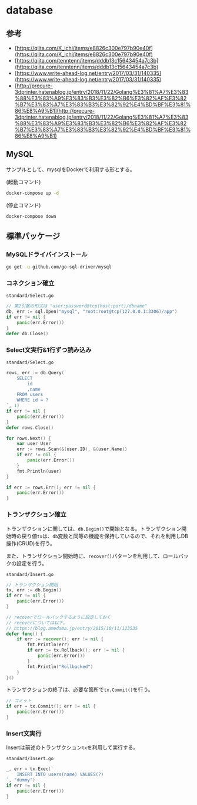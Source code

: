 # database

## 参考

- [https://qiita.com/K_ichi/items/e8826c300e797b90e40f](https://qiita.com/K_ichi/items/e8826c300e797b90e40f)
- [https://qiita.com/tenntenn/items/dddb13c15643454a7c3b](https://qiita.com/tenntenn/items/dddb13c15643454a7c3b)
- [https://www.write-ahead-log.net/entry/2017/03/31/140335](https://www.write-ahead-log.net/entry/2017/03/31/140335)
- [http://precure-3dprinter.hatenablog.jp/entry/2018/11/22/Golang%E3%81%A7%E3%83%88%E3%83%A9%E3%83%B3%E3%82%B6%E3%82%AF%E3%82%B7%E3%83%A7%E3%83%B3%E3%82%92%E4%BD%BF%E3%81%86%E8%A9%B1](http://precure-3dprinter.hatenablog.jp/entry/2018/11/22/Golang%E3%81%A7%E3%83%88%E3%83%A9%E3%83%B3%E3%82%B6%E3%82%AF%E3%82%B7%E3%83%A7%E3%83%B3%E3%82%92%E4%BD%BF%E3%81%86%E8%A9%B1)

## MySQL

サンプルとして、mysqlをDockerで利用する形とする。

(起動コマンド)

```sh
docker-compose up -d
```

(停止コマンド)

```sh
docker-compose down
```

## 標準パッケージ

### MySQLドライバインストール

```sh
go get -u github.com/go-sql-driver/mysql
```

### コネクション確立

`standard/Select.go`

```go
// 第2引数の形式は "user:password@tcp(host:port)/dbname"
db, err := sql.Open("mysql", "root:root@tcp(127.0.0.1:3306)/app")
if err != nil {
    panic(err.Error())
}
defer db.Close()
```

### Select文実行&1行ずつ読み込み

`standard/Select.go`

```go
rows, err := db.Query(`
    SELECT
        id
        ,name
    FROM users
    WHERE id = ?
`, 1)
if err != nil {
    panic(err.Error())
}
defer rows.Close()

for rows.Next() {
    var user User
    err := rows.Scan(&(user.ID), &(user.Name))
    if err != nil {
        panic(err.Error())
    }
    fmt.Println(user)
}

if err := rows.Err(); err != nil {
    panic(err.Error())
}
```

### トランザクション確立

トランザクションに関しては、`db.Begin()`で開始となる。トランザクション開始時の戻り値`tx`は、`db`変数と同等の機能を保持しているので、それを利用しDB操作(CRUD)を行う。

また、トランザクション開始時に、`recover()`パターンを利用して、ロールバックの設定を行う。

`standard/Insert.go`

```go
// トランザクション開始
tx, err := db.Begin()
if err != nil {
    panic(err.Error())
}

// recoverでロールバックするように設定しておく
// recoverについては以下。
// https://blog.amedama.jp/entry/2015/10/11/123535
defer func() {
    if err := recover(); err != nil {
        fmt.Println(err)
        if err := tx.Rollback(); err != nil {
            panic(err.Error())
        }
        fmt.Println("Rollbacked")
    }
}()
```

トランザクションの終了は、必要な箇所で`tx.Commit()`を行う。

```go
// コミット
if err = tx.Commit(); err != nil {
    panic(err.Error())
}
```

### Insert文実行

Insertは前述のトランザクション`tx`を利用して実行する。

`standard/Insert.go`

```go
_, err = tx.Exec(`
    INSERT INTO users(name) VALUES(?)
`, "dummy")
if err != nil {
    panic(err.Error())
}
```